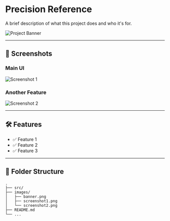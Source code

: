 #  Precision Reference

A brief description of what this project does and who it's for.

![Project Banner](images/banner.png)

---

## 📸 Screenshots

### Main UI

![Screenshot 1](images/screenshot1.png)

### Another Feature

![Screenshot 2](images/screenshot2.png)

---

## 🛠️ Features

- ✅ Feature 1
- ✅ Feature 2
- ✅ Feature 3

---

## 📂 Folder Structure

```plaintext
.
├── src/
├── images/
│   ├── banner.png
│   ├── screenshot1.png
│   └── screenshot2.png
├── README.md
└── ...

